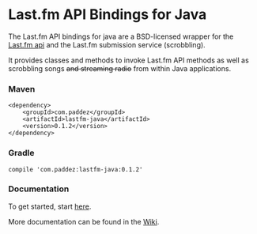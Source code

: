 # Last.fm API Bindings for Java

The Last.fm API bindings for java are a BSD-licensed wrapper for the [Last.fm api](http://www.last.fm/api) and the Last.fm submission service (scrobbling).

It provides classes and methods to invoke Last.fm API methods as well as scrobbling songs ~~and streaming radio~~ from within Java applications.

### Maven
```
<dependency>
    <groupId>com.paddez</groupId>
    <artifactId>lastfm-java</artifactId>
    <version>0.1.2</version>
</dependency>
```

### Gradle
```
compile 'com.paddez:lastfm-java:0.1.2'
```

### Documentation

To get started, start [here](https://github.com/jkovacs/lastfm-java/wiki/Getting-Started).

More documentation can be found in the [Wiki](https://github.com/jkovacs/lastfm-java/wiki).

